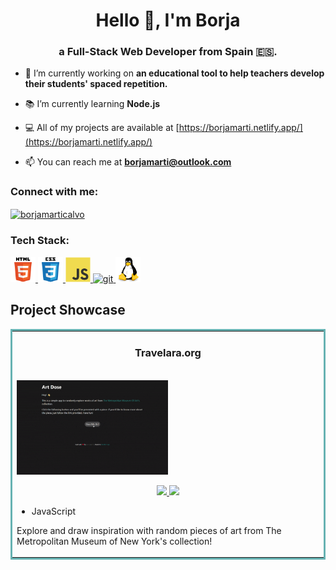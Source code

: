 <h1 align="center">Hello 👋, I'm Borja</h1>
<h3 align="center">a Full-Stack Web Developer from Spain 🇪🇸.</h3>

- 🔭 I’m currently working on **an educational tool to help teachers develop their students' spaced repetition.**

- 📚 I’m currently learning **Node.js**

- 💻 All of my projects are available at [https://borjamarti.netlify.app/](https://borjamarti.netlify.app/)

- 📫 You can reach me at **borjamarti@outlook.com**

<h3 align="left">Connect with me:</h3>
<p align="left">
<a href="https://linkedin.com/in/borjamarticalvo" target="blank"><img align="center" src="https://raw.githubusercontent.com/rahuldkjain/github-profile-readme-generator/master/src/images/icons/Social/linked-in-alt.svg" alt="borjamarticalvo" height="30" width="40" /></a>
</p>

<h3 align="left">Tech Stack:</h3>
<p align="left"> <a href="https://www.w3.org/html/" target="_blank" rel="noreferrer"> <img src="https://raw.githubusercontent.com/devicons/devicon/master/icons/html5/html5-original-wordmark.svg" alt="html5" width="40" height="40"/> </a> <a href="https://www.w3schools.com/css/" target="_blank" rel="noreferrer"> <img src="https://raw.githubusercontent.com/devicons/devicon/master/icons/css3/css3-original-wordmark.svg" alt="css3" width="40" height="40"/> </a> <a href="https://developer.mozilla.org/en-US/docs/Web/JavaScript" target="_blank" rel="noreferrer"> <img src="https://raw.githubusercontent.com/devicons/devicon/master/icons/javascript/javascript-original.svg" alt="javascript" width="40" height="40"/> </a> <a href="https://git-scm.com/" target="_blank" rel="noreferrer"> <img src="https://www.vectorlogo.zone/logos/git-scm/git-scm-icon.svg" alt="git" width="40" height="40"/> </a> <a href="https://www.linux.org/" target="_blank" rel="noreferrer"> <img src="https://raw.githubusercontent.com/devicons/devicon/master/icons/linux/linux-original.svg" alt="linux" width="40" height="40"/> </a> </p>

<h2>Project Showcase</h2>
<table bordercolor="#66b2b2">
  
  <tr>
    <td width="50%" valign="top">
      <h3 align="center">Travelara.org</h3>
        <br />
        <a target="_blank" href="https://borjamarti.github.io/artDose/">
            <img src="assets/artDose.gif" width="50%" alt="Gif showing app functionality and design."/>
        </a>
        <br />
        <p align="center">
          
  <a href="https://github.com/borjaMarti/artDose" target="_blank">
    <img width="15px" src="https://www.svgrepo.com/show/473620/github.svg"/>
  </a>  
  <a href="https://borjamarti.github.io/artDose/" target="_blank">
    <img width="15px" src="https://www.svgrepo.com/show/374989/new-window.svg"/>
  </a>
      </p>
      <ul font-variant="smallcaps">
            <li>JavaScript</li>
      </ul>
        <p>Explore and draw inspiration with random pieces of art from The Metropolitan Museum of New York's collection!</p>
    </td>
